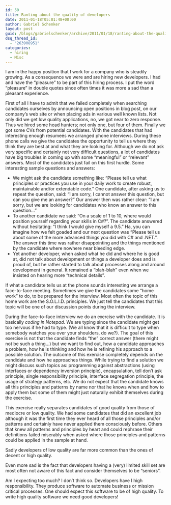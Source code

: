 ```yaml
---
id: 50
title: Ranting about the quality of developers
date: 2011-01-18T05:01:48+00:00
author: Gabriel Schenker
layout: post
guid: /blogs/gabrielschenker/archive/2011/01/18/ranting-about-the-quality-of-developers.aspx
dsq_thread_id:
  - "263908951"
categories:
  - hiring
  - Misc
---
```

I am in the happy position that I work for a company who is steadily growing. As a consequence we were and are hiring new developers. I had and have the “pleasure” to be part of this hiring process. I put the word “pleasure” in double quotes since often times it was more a sad than a pleasant experience. 

First of all I have to admit that we failed completely when searching candidates ourselves by announcing open positions in blog post, on our company’s web site or when placing ads in various well known lists. Not only did we get low quality applications, no, we got near to zero response. Thus we hired some head hunters; not only one, but four of them. Finally we got some CVs from potential candidates. With the candidates that had interesting enough resumeés we arranged phone interviews. During these phone calls we give the candidates the opportunity to tell us where they think they are best at and what they are looking for. Although we do not ask very specific and certainly not very difficult questions, a lot of candidates have big troubles in coming up with some “meaningful” or “relevant” answers. Most of the candidates just fail on this first hurdle. Some interesting sample questions and answers: 

  * We might ask the candidate something like: “Please tell us what principles or practices you use in your daily work to create robust, maintainable and/or extendable code.” One candidate, after asking us to repeat the question, said: “I am sorry, I cannot answer this question, but can you give me an answer?” Our answer then was rather clear: “I am sorry, but we are looking for candidates who know an answer to this question…”
  * To another candidate we said: “On a scale of 1 to 10, where would position yourself regarding your skills in C#?”. The candidate answered without hesitating: “I think I would give myself a 9.5.” Ha, you can imagine how we felt goaded and our next question was “Please tell us about some of the more advanced things you did with C# and .NET.”. The answer this time was rather disappointing and the things mentioned by the candidate where nowhere near bleeding edge. 
  * Yet another developer, when asked what he did and where he is good at, did not talk about development or things a developer does and is proud of, but he rather started to talk about processes along and around development in general. It remained a “blah-blah” even when we insisted on hearing more “technical details”.

If what a candidate tells us at the phone sounds interesting we arrange a face-to-face meeting. Sometimes we give the candidates some “home work” to do, to be prepared for the interview. Most often the topic of this home work are the S.O.L.I.D. principles. We just tell the candidates that this topic will be one of our discussion points during the interview.

During the face-to-face interview we do an exercise with the candidate. It is basically _coding in Notepad_. We are typing since the candidate might get too nervous if he had to type. (We all know that it is difficult to type when somebody watches you over your shoulders, do we?). The goal of this exercise is not that the candidate finds “the” correct answer (there might not be such a thing…) but we want to find out, how a candidate approaches a problem, how he is thinking and how he is refining his approach to a possible solution. The outcome of this exercise completely depends on the candidate and how he approaches things. While trying to find a solution we might discuss such topics as: programming against abstractions (using interfaces or dependency inversion principle), encapsulation, tell don’t ask principle, single responsibility principle, interface segregation principle, the usage of strategy patterns, etc. We do not expect that the candidate knows all this principles and patterns by name nor that he knows when and how to apply them but some of them might just naturally exhibit themselves during the exercise.

This exercise really separates candidates of good quality from those of mediocre or low quality. We had some candidates that did an excellent job although it was the first time they ever heard of all those principles and/or patterns and certainly have never applied them consciously before. Others that knew all patterns and principles by heart and could rephrase their definitions failed miserably when asked where those principles and patterns could be applied in the sample at hand.

Sadly developers of low quality are far more common than the ones of decent or high quality.

Even more sad is the fact that developers having a (very) limited skill set are most often not aware of this fact and consider themselves to be “seniors”.

Am I expecting too much? I don’t think so. Developers have I high responsibility. They produce software to automate business or mission critical processes. One should expect this software to be of high quality. To write high quality software we need good developers!